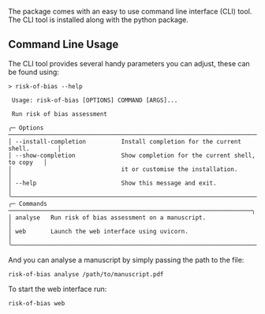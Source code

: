 
The package comes with an easy to use command line interface (CLI) tool.
The CLI tool is installed along with the python package.

## Command Line Usage

The CLI tool provides several handy parameters you can adjust, these can be found using:

```console
> risk-of-bias --help

 Usage: risk-of-bias [OPTIONS] COMMAND [ARGS]...

 Run risk of bias assessment

╭─ Options ──────────────────────────────────────────────────────────────────────╮
│ --install-completion          Install completion for the current shell.        │
│ --show-completion             Show completion for the current shell, to copy   │
│                               it or customise the installation.                │
│ --help                        Show this message and exit.                       │
╰────────────────────────────────────────────────────────────────────────────────╯
╭─ Commands ─────────────────────────────────────────────────────────────────────╮
│ analyse   Run risk of bias assessment on a manuscript.                         │
│ web       Launch the web interface using uvicorn.                               │
╰────────────────────────────────────────────────────────────────────────────────╯
```

And you can analyse a manuscript by simply passing the path to the file:

```console
risk-of-bias analyse /path/to/manuscript.pdf
```

To start the web interface run:

```console
risk-of-bias web
```
